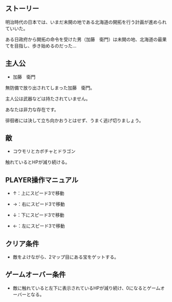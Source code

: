 ## ストーリー
明治時代の日本では、いまだ未開の地である北海道の開拓を行う計画が進められていいた。 

ある日政府から開拓の命令を受けた男（加藤　衛門）は未開の地、北海道の最果てを目指し、歩き始めるのだった...

## 主人公
- 加藤　衛門


無防備で放り出されてしまった加藤　衛門。

主人公は武器などは持たされていません。

あなたは非力な存在です。

徘徊者には決して立ち向かおうとはせず、うまく逃げ切りましょう。

## 敵
- コウモリとカボチャとドラゴン
 




 触れているとHPが減り続ける。

## PLAYER操作マニュアル
- ↑：上にスピード3で移動 

- →：右にスピード3で移動 

- ↓：下にスピード3で移動 

- ←：左にスピード3で移動 

## クリア条件
-  敵をよけながら、2マップ目にある宝をゲットする。

## ゲームオーバー条件
-  敵に触れていると左下に表示されているHPが減り続け、0になるとゲームオーバーとなる。

